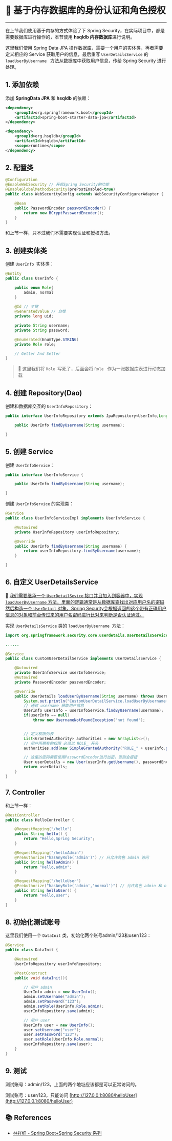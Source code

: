 # 🥛 基于内存数据库的身份认证和角色授权

---

在上节我们使用基于内存的方式体验了下 Spring Security，在实际项目中，都是需要数据库进行操作的，本节使用 **hsqldb 内存数据库**进行说明。

这里我们使用 Spring Data JPA 操作数据库，需要一个用户的实体类，再者需要定义相应的 Service 获取用户的信息，最后重写 `UserDetailsService` 的 `loadUserByUsername ` 方法从数据库中获取用户信息，传给 Spring Security 进行处理。

## 1. 添加依赖

添加 **SpringData JPA** 和 **hsqldb** 的依赖：

```xml
<dependency>
    <groupId>org.springframework.boot</groupId>
    <artifactId>spring-boot-starter-data-jpa</artifactId>
</dependency>

<dependency>
    <groupId>org.hsqldb</groupId>
    <artifactId>hsqldb</artifactId>
    <scope>runtime</scope>
</dependency>
```

## 2. 配置类

```java
@Configuration
@EnableWebSecurity // 开启Spring Security的功能
@EnableGlobalMethodSecurity(prePostEnabled=true)
public class WebSecurityConfig extends WebSecurityConfigurerAdapter {

    @Bean
    public PasswordEncoder passwordEncoder() {
        return new BCryptPasswordEncoder();
    }
}
```

和上节一样，只不过我们不需要实现认证和授权方法。

## 3. 创建实体类

创建 `UserInfo `实体类：

```java
@Entity
public class UserInfo {

    public enum Role{
        admin, normal
    }
	
    @Id // 主键
    @GeneratedValue // 自增
    private long uid;

    private String username;
    private String password;

    @Enumerated(EnumType.STRING)
    private Role role;

    // Getter And Setter
}
```

> 🔺 这里我们将 `Role `写死了，后面会将 `Role ` 作为一张数据库表进行动态加载

## 4. 创建 Repository(Dao)

创建和数据库交互的 `UserInfoRepository`：

```java
public interface UserInfoRepository extends JpaRepository<UserInfo,Long> {

    public UserInfo findByUsername(String username);

}
```

## 5. 创建 Service

创建 `UserInfoService`：

```java
public interface UserInfoService {

    public UserInfo findByUsername(String username);

}
```

创建 `UserInfoService` 的实现类：

```java
@Service
public class UserInfoServiceImpl implements UserInfoService {

    @Autowired
    private UserInfoRepository userInfoRepository;

    @Override
    public UserInfo findByUsername(String username) {
        return userInfoRepository.findByUsername(username);
    }

}
```

## 6. 自定义 UserDetailsService

🚩 <u>我们需要继承一个 `UserDetailSevice` 接口并且加入到容器中，实现 `loadUserByUsername` 方法，里面的逻辑通常是从数据库查找出对应用户名的密码然后构造一个 `UserDetail` 对象，Spring Security会根据返回的这个带有正确用户信息的对象和前台传过来的用户名密码进行比对来判断是否认证通过。</u>

实现  `UserDetailsService` 类的 `loadUserByUsername `方法：

```java
import org.springframework.security.core.userdetails.UserDetailsService;

......

@Service
public class CustomUserDetailService implements UserDetailsService {

    @Autowired
    private UserInfoService userInfoService;
    @Autowired
    private PasswordEncoder passwordEncoder;

    @Override
    public UserDetails loadUserByUsername(String username) throws UsernameNotFoundException {
        System.out.println("CustomUserDetailService.loadUserByUsername()");
        // 通过 username 获取用户信息
        UserInfo userInfo = userInfoService.findByUsername(username);
        if(userInfo == null)
            throw new UsernameNotFoundException("not found");


        // 定义权限列表
        List<GrantedAuthority> authorities = new ArrayList<>();
        // 用户所拥有的权限 必须以 ROLE_ 开头
        authorities.add(new SimpleGrantedAuthority("ROLE_" + userInfo.getRole().name()));

        // 这里的密码需要使用PasswordEncoder进行加密，否则会报错
        User userDetails = new User(userInfo.getUsername(), passwordEncoder.encode(userInfo.getPassword()), authorities);
        return userDetails;
    }
}
```

## 7. Controller

和上节一样：

```java
@RestController
public class HelloController {

    @RequestMapping("/hello")
    public String hello() {
        return "Hello,Spring Security";
    }

    @RequestMapping("/helloAdmin")
    @PreAuthorize("hasAnyRole('admin')") // 只允许角色 admin 访问
    public String helloAdmin() {
        return "Hello,admin";
    }

    @RequestMapping("/helloUser")
    @PreAuthorize("hasAnyRole('admin','normal')") // 允许角色 admin 和 normal 访问
    public String helloUser() {
        return "Hello,user";
    }
}
```

## 8. 初始化测试账号

这里我们使用一个 `DataInit` 类，初始化两个账号admin/123和user/123：

```java
@Service
public class DataInit {

    @Autowired
    UserInfoRepository userInfoRepository;

    @PostConstruct
    public void dataInit(){

        // 用户 admin
        UserInfo admin = new UserInfo();
        admin.setUsername("admin");
        admin.setPassword("123");
        admin.setRole(UserInfo.Role.admin);
        userInfoRepository.save(admin);

        // 用户 user
        UserInfo user = new UserInfo();
        user.setUsername("user");
        user.setPassword("123");
        user.setRole(UserInfo.Role.normal);
        userInfoRepository.save(user);
    }
}
```

## 9. 测试

测试账号：admin/123，上面的两个地址应该都是可以正常访问的。

测试账号：user/123，只能访问  [http://127.0.0.1:8080/helloUser](http://127.0.0.1:8080/helloUser)

## 📚 References

- [林祥纤 - Spring Boot+Spring Security 系列](https://www.iteye.com/blog/412887952-qq-com-2441544)
